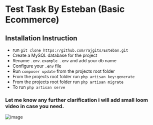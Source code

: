 # Test Task By Esteban (Basic Ecommerce)

## Installation Instruction
- run ```git clone https://github.com/rajgits/Esteban.git```
- Create a MySQL database for the project 
- Rename ```.env.example .env``` and add your db name
- Configure your ```.env``` file
- Run ```composer update``` from the projects root folder
- From the projects root folder run ```php artisan key:generate```
- From the projects root folder run ```php artisan migrate```
- To run  ```php artisan serve```

### Let me know any further clarification i will add small loom video in case you need.
![image](https://user-images.githubusercontent.com/61880265/225040989-acf3fd94-6ed0-41f0-99f0-9569a1fcfa4d.png)

